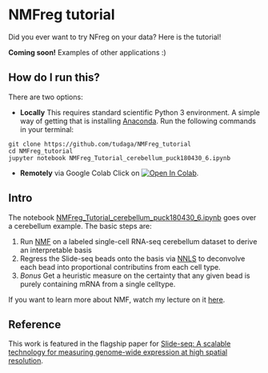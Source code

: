 # NMFreg tutorial
Did you ever want to try NFreg on your data? Here is the tutorial!

**Coming soon!** Examples of other applications :)

## How do I run this?
There are two options:
* **Locally**
This requires standard scientific Python 3 environment. A simple way of getting that is installing [Anaconda](https://www.anaconda.com/distribution/#download-section).
Run the following commands in your terminal:
```
git clone https://github.com/tudaga/NMFreg_tutorial
cd NMFreg_tutorial
jupyter notebook NMFreg_Tutorial_cerebellum_puck180430_6.ipynb
```
* **Remotely** via Google Colab
Click on <a href="https://colab.research.google.com/github/tudaga/NMFreg_tutorial/blob/master/NMFreg_Tutorial_cerebellum_puck180430_6.ipynb" target="_parent"><img src="https://colab.research.google.com/assets/colab-badge.svg" alt="Open In Colab"/></a>.

## Intro 
The notebook [NMFreg_Tutorial_cerebellum_puck180430_6.ipynb](https://github.com/tudaga/NMFreg_tutorial/blob/master/NMFreg_Tutorial_cerebellum_puck180430_6.ipynb) goes over a cerebellum example. The basic steps are:
1. Run [NMF](https://en.wikipedia.org/wiki/Non-negative_matrix_factorization) on a labeled single-cell RNA-seq cerebellum dataset to derive an interpretable basis
2. Regress the Slide-seq beads onto the basis via [NNLS](https://en.wikipedia.org/wiki/Non-negative_least_squares) to deconvolve each bead into proportional contributins from each cell type.
3. *Bonus* Get a heuristic measure on the certainty that any given bead is purely containing mRNA from a single celltype.

If you want to learn more about NMF, watch my lecture on it [here](https://www.youtube.com/watch?v=9f4Rwt0yqr4).

## Reference
This work is featured in the flagship paper for [Slide-seq: A scalable technology for measuring genome-wide expression at high spatial resolution](https://science.sciencemag.org/content/363/6434/1463).


